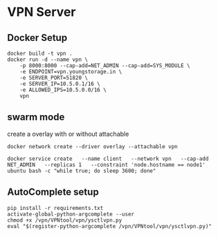 # VPN Server

## Docker Setup

```
docker build -t vpn .
docker run -d --name vpn \
    -p 8000:8000 --cap-add=NET_ADMIN --cap-add=SYS_MODULE \
    -e ENDPOINT=vpn.youngstorage.in \
    -e SERVER_PORT=51820 \
    -e SERVER_IP=10.5.0.1/16 \
    -e ALLOWED_IPS=10.5.0.0/16 \
    vpn
```

## swarm mode

 create a overlay with or without attachable 
 ```
 docker network create --driver overlay --attachable vpn

 docker service create   --name client   --network vpn   --cap-add NET_ADMIN   --replicas 1   --constraint 'node.hostname == node1'   ubuntu bash -c "while true; do sleep 3600; done"

 ```

## AutoComplete setup
```
pip install -r requirements.txt
activate-global-python-argcomplete --user
chmod +x /vpn/VPNtool/vpn/ysctlvpn.py
eval "$(register-python-argcomplete /vpn/VPNtool/vpn/ysctlvpn.py)"
```
